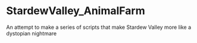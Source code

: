 # StardewValley_AnimalFarm
An attempt to make a series of scripts that make Stardew Valley more like a dystopian nightmare
